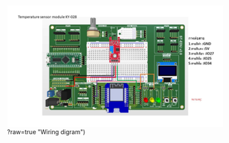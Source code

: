 ![Alt text](https://github.com/summation2009/ST_EDU/blob/main/Examples%20ST-EDU/37%20Sensor%20IN%201/Temperature_sensor_module_KY-028/IMG.jpg)?raw=true "Wiring digram")
